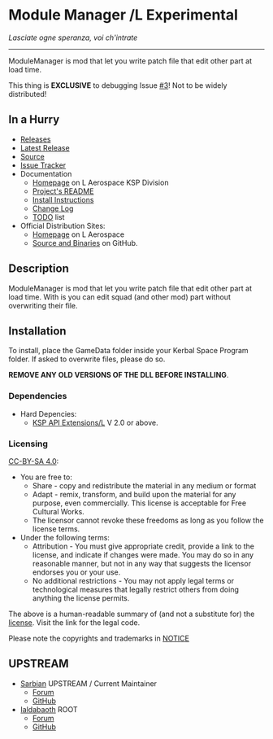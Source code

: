 # Module Manager /L Experimental
*Lasciate ogne speranza, voi ch'intrate*
- - -

ModuleManager is mod that let you write patch file that edit other part at load time.

This thing is **EXCLUSIVE** to debugging Issue [#3](https://github.com/net-lisias-ksp/ModuleManager/issues/3)! Not to be widely distributed!


## In a Hurry

* [Releases](https://github.com/net-lisias-ksp/ModuleManager/Archive)
* [Latest Release](https://github.com/net-lisias-ksp/ModuleManager/releases)
* [Source](https://github.com/net-lisias-ksp/ModuleManager)
* [Issue Tracker](https://github.com/net-lisias-ksp/ModuleManager/issues)
* Documentation	
	+ [Homepage](http://ksp.lisias.net/add-ons/ModuleManager) on L Aerospace KSP Division
	+ [Project's README](https://github.com/net-lisias-ksp/ModuleManager/blob/master/README.md)
	+ [Install Instructions](https://github.com/net-lisias-ksp/ModuleManager/blob/master/INSTALL.md)
	+ [Change Log](./CHANGE_LOG.md)
	+ [TODO](./TODO.md) list
* Official Distribution Sites:
	+ [Homepage](http://ksp.lisias.net/add-ons/ModuleManager) on L Aerospace
	+ [Source and Binaries](https://github.com/net-lisias-ksp/ModuleManager) on GitHub.


## Description

ModuleManager is mod that let you write patch file that edit other part at load time. With is you can edit squad (and other mod) part without overwriting their file.

## Installation

To install, place the GameData folder inside your Kerbal Space Program folder. If asked to overwrite files, please do so.

**REMOVE ANY OLD VERSIONS OF THE DLL BEFORE INSTALLING**.

### Dependencies

* Hard Depencies:
	* [KSP API Extensions/L](https://github.com/net-lisias-ksp/KSPAPIExtensions) V 2.0 or above.

### Licensing

[CC-BY-SA 4.0](https://creativecommons.org/licenses/by-sa/4.0/):

* You are free to:
	+ Share - copy and redistribute the material in any medium or format
	+ Adapt - remix, transform, and build upon the material for any purpose, even commercially. This license is acceptable for Free
Cultural Works.
	+ The licensor cannot revoke these freedoms as long as you follow the license terms.
* Under the following terms:
	+ Attribution - You must give appropriate credit, provide a link to the license, and indicate if changes were made. You may do
so in any reasonable manner, but not in any way that suggests the licensor endorses you or your use.
	+ No additional restrictions - You may not apply legal terms or technological measures that legally restrict others from doing
anything the license permits.

The above is a human-readable summary of (and not a substitute for) the [license](./ModuleManager.LICENSE). Visit the link for the legal code.

Please note the copyrights and trademarks in [NOTICE](./NOTICE)


## UPSTREAM

* [Sarbian](https://forum.kerbalspaceprogram.com/index.php?/profile/57146-sarbian/) UPSTREAM / Current Maintainer
	+ [Forum](https://forum.kerbalspaceprogram.com/index.php?/topic/50533-141-module-manager-307-may-5th-2018-its-dangerous-to-go-alone-take-those-cats-with-you)
	+ [GitHub](https://github.com/sarbian/ModuleManager)
* [Ialdabaoth](https://forum.kerbalspaceprogram.com/index.php?/profile/57270-ialdabaoth/) ROOT
	+ [Forum](https://forum.kerbalspaceprogram.com/index.php?/topic/28844-020-modulemanager-13-for-all-your-stock-modding-needs)
	+ [GitHub](https://github.com/Ialdabaoth/ModuleManager)
